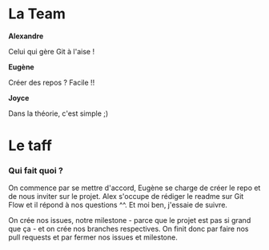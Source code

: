 # La Team

**Alexandre**

Celui qui gère Git à l'aise !

**Eugène**

Créer des repos ? Facile !!

**Joyce**

Dans la théorie, c'est simple ;)

# Le taff

### Qui fait quoi ? 

On commence par se mettre d'accord, Eugène se charge de créer le repo et de nous inviter sur le projet. Alex s'occupe de rédiger le readme sur Git Flow et il répond à nos questions ^^. Et moi ben, j'essaie de suivre.

On crée nos issues, notre milestone - parce que le projet est pas si grand que ça - et on crée nos branches respectives. On finit donc par faire nos pull requests et par fermer nos issues et milestone.